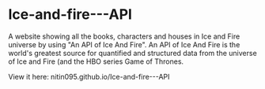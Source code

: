 # Ice-and-fire---API
A website showing all the books, characters and houses in Ice and Fire universe by using "An API of Ice And Fire". An API of Ice And Fire is the world's greatest source for quantified and structured data from the universe of Ice and Fire (and the HBO series Game of Thrones.

View it here: nitin095.github.io/Ice-and-fire---API
